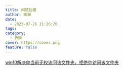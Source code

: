 ```yaml
---
title: 问题处理
author: 临渊
date:
  - 2025-07-26 21:26:20
tags: 
category:
  - 折腾
cover: https://cover.png
feature: false
---
```

[win10解决你当前无权访问该文件夹，拒绝你访问该文件夹](https://blog.csdn.net/zhuiqiuzhuoyue583/article/details/126174984)